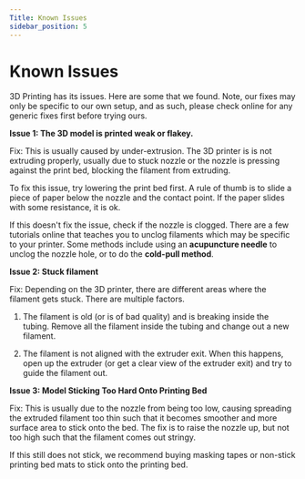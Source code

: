 ```yaml
---
Title: Known Issues
sidebar_position: 5
---
```


# Known Issues

3D Printing has its issues. Here are some that we found. Note, our fixes may only be specific to our own setup, and as such, please check online for any generic fixes first before trying ours.

**Issue 1: The 3D model is printed weak or flakey.**

Fix: This is usually caused by under-extrusion. The 3D printer is is not extruding properly, usually due to stuck nozzle or the nozzle is pressing against the print bed, blocking the filament from extruding.

To fix this issue, try lowering the print bed first. A rule of thumb is to slide a piece of paper below the nozzle and the contact point. If the paper slides with some resistance, it is ok.

If this doesn't fix the issue, check if the nozzle is clogged. There are a few tutorials online that teaches you to unclog filaments which may be specific to your printer. Some methods include using an **acupuncture needle** to unclog the nozzle hole, or to do the **cold-pull method**.

**Issue 2: Stuck filament**

Fix: Depending on the 3D printer, there are different areas where the filament gets stuck. There are multiple factors.

1. The filament is old (or is of bad quality) and is breaking inside the tubing. Remove all the filament inside the tubing and change out a new filament.

2. The filament is not aligned with the extruder exit. When this happens, open up the extruder (or get a clear view of the extruder exit) and try to guide the filament out.

**Issue 3: Model Sticking Too Hard Onto Printing Bed**

Fix: This is usually due to the nozzle from being too low, causing spreading the extruded filament too thin such that it becomes smoother and more surface area to stick onto the bed. The fix is to raise the nozzle up, but not too high such that the filament comes out stringy.

If this still does not stick, we recommend buying masking tapes or non-stick printing bed mats to stick onto the printing bed.
